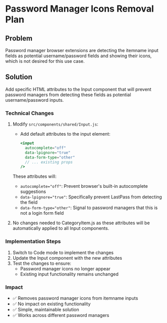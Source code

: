 # Password Manager Icons Removal Plan

## Problem
Password manager browser extensions are detecting the itemname input fields as potential username/password fields and showing their icons, which is not desired for this use case.

## Solution
Add specific HTML attributes to the Input component that will prevent password managers from detecting these fields as potential username/password inputs.

### Technical Changes

1. Modify `src/components/shared/Input.js`:
   - Add default attributes to the input element:
     ```jsx
     <input
       autocomplete="off"
       data-lpignore="true"
       data-form-type="other"
       // ... existing props
     />
     ```
   These attributes will:
   - `autocomplete="off"`: Prevent browser's built-in autocomplete suggestions
   - `data-lpignore="true"`: Specifically prevent LastPass from detecting the field
   - `data-form-type="other"`: Signal to password managers that this is not a login form field

2. No changes needed to CategoryItem.js as these attributes will be automatically applied to all Input components.

### Implementation Steps
1. Switch to Code mode to implement the changes
2. Update the Input component with the new attributes
3. Test the changes to ensure:
   - Password manager icons no longer appear
   - Existing input functionality remains unchanged

### Impact
- ✅ Removes password manager icons from itemname inputs
- ✅ No impact on existing functionality
- ✅ Simple, maintainable solution
- ✅ Works across different password managers